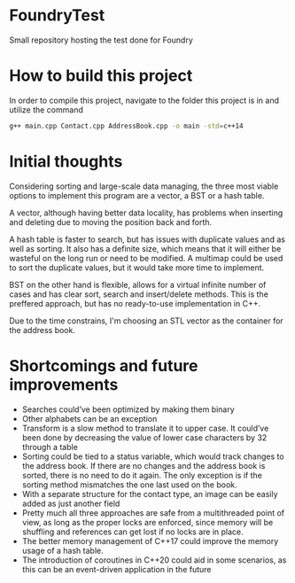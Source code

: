 # FoundryTest
Small repository hosting the test done for Foundry

# How to build this project
In order to compile this project, navigate to the folder this project is in and utilize the command 
```bash 
g++ main.cpp Contact.cpp AddressBook.cpp -o main -std=c++14
```

# Initial thoughts
Considering sorting and large-scale data managing, the three most viable options to implement this program are a vector, a BST or a hash table.

A vector, although having better data locality, has problems when inserting and deleting due to moving the position back and forth.

A hash table is faster to search, but has issues with duplicate values and as well as sorting. It also has a definite size, which means that it will either be wasteful on the long run or need to be modified. A multimap could be used to sort the duplicate values, but it would take more time to implement.

BST on the other hand is flexible, allows for a virtual infinite number of cases and has clear sort, search and insert/delete methods. This is the preffered approach, but has no ready-to-use implementation in C++.

Due to the time constrains, I'm choosing an STL vector as the container for the address book.

# Shortcomings and future improvements
- Searches could’ve been optimized by making them binary
- Other alphabets can be an exception
- Transform is a slow method to translate it to upper case. It could’ve been done by decreasing the value of lower case characters by 32 through a table
- Sorting could be tied to a status variable, which would track changes to the address book. If there are no changes and the address book is sorted, there is no need to do it again. The only exception is if the sorting method mismatches the one last used on the book.
- With a separate structure for the contact type, an image can be easily added as just another field
- Pretty much all three approaches are safe from a multithreaded point of view, as long as the proper locks are enforced, since memory will be shuffling and references can get lost if no locks are in place.
- The better memory management of C++17 could improve the memory usage of a hash table.
- The introduction of coroutines in C++20 could aid in some scenarios, as this can be an event-driven application in the future
